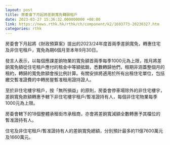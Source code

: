 ```yaml
---
layout: post
title: 房委會下月起將差餉寬免轉歸租戶
date: 2023-03-27 15:36:32.000000000 +08:00
link: https://news.rthk.hk/rthk/ch/component/k2/1693773-20230327.htm
categories: rthk
---
```


房委會下月起將《財政預算案》提出的2023/24年度首兩季差餉寬免，轉惠住宅及非住宅租戶，寬免為期6個月至本年9月30日。

發言人表示，以每個應課差餉物業的寬免額首兩季每季1000元為上限，按月將差餉寬免額從住宅租戶應付的租金中等額抵銷，悉數轉歸他們，租期非涵蓋整個月的租約，轉歸的寬免款額會按比例計算。有關安排將適用於所有出租住宅單位，包括繳交暫准證費的中轉房屋暫准租用證持證人。

至於非住宅樓宇租戶，按「無所損益」的原則，房委會停車場除外的非住宅樓宇，差餉寬免款額轉惠予轄下非住宅樓宇租戶/暫准證持有人，每個非住宅物業每季1000元為上限。
 
房委會轄下的18個整體承租街市承租商，亦會將差餉寬減額全數轉惠予其檔位的暫准證持有人。

住宅及非住宅租戶/暫准證持有人的差餉寬免總額，分別預計最多約11億7600萬元及1660萬元。
